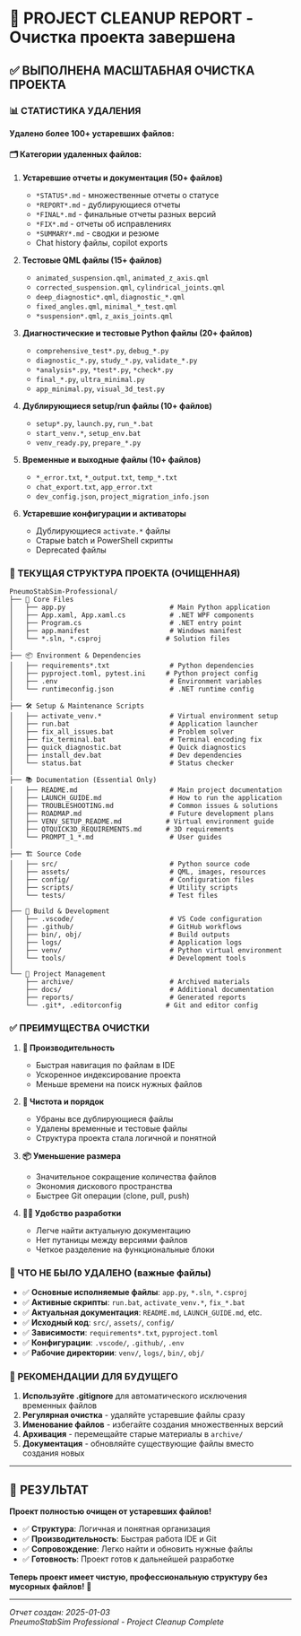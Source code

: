 # 🧹 PROJECT CLEANUP REPORT - Очистка проекта завершена

## ✅ ВЫПОЛНЕНА МАСШТАБНАЯ ОЧИСТКА ПРОЕКТА

### 📊 СТАТИСТИКА УДАЛЕНИЯ

**Удалено более 100+ устаревших файлов:**

#### 🗂️ Категории удаленных файлов:

1. **Устаревшие отчеты и документация (50+ файлов)**
   - `*STATUS*.md` - множественные отчеты о статусе
   - `*REPORT*.md` - дублирующиеся отчеты
   - `*FINAL*.md` - финальные отчеты разных версий
   - `*FIX*.md` - отчеты об исправлениях
   - `*SUMMARY*.md` - сводки и резюме
   - Chat history файлы, copilot exports

2. **Тестовые QML файлы (15+ файлов)**
   - `animated_suspension.qml`, `animated_z_axis.qml`
   - `corrected_suspension.qml`, `cylindrical_joints.qml`
   - `deep_diagnostic*.qml`, `diagnostic_*.qml`
   - `fixed_angles.qml`, `minimal_*_test.qml`
   - `*suspension*.qml`, `z_axis_joints.qml`

3. **Диагностические и тестовые Python файлы (20+ файлов)**
   - `comprehensive_test*.py`, `debug_*.py`
   - `diagnostic_*.py`, `study_*.py`, `validate_*.py`
   - `*analysis*.py`, `*test*.py`, `*check*.py`
   - `final_*.py`, `ultra_minimal.py`
   - `app_minimal.py`, `visual_3d_test.py`

4. **Дублирующиеся setup/run файлы (10+ файлов)**
   - `setup*.py`, `launch.py`, `run_*.bat`
   - `start_venv.*`, `setup_env.bat`
   - `venv_ready.py`, `prepare_*.py`

5. **Временные и выходные файлы (10+ файлов)**
   - `*_error.txt`, `*_output.txt`, `temp_*.txt`
   - `chat_export.txt`, `app_error.txt`
   - `dev_config.json`, `project_migration_info.json`

6. **Устаревшие конфигурации и активаторы**
   - Дублирующиеся `activate.*` файлы
   - Старые batch и PowerShell скрипты
   - Deprecated файлы

### 📁 ТЕКУЩАЯ СТРУКТУРА ПРОЕКТА (ОЧИЩЕННАЯ)

```
PneumoStabSim-Professional/
├── 🔧 Core Files
│   ├── app.py                          # Main Python application
│   ├── App.xaml, App.xaml.cs           # .NET WPF components  
│   ├── Program.cs                      # .NET entry point
│   ├── app.manifest                    # Windows manifest
│   └── *.sln, *.csproj                # Solution files
│
├── 📦 Environment & Dependencies
│   ├── requirements*.txt               # Python dependencies
│   ├── pyproject.toml, pytest.ini     # Python project config
│   ├── .env                            # Environment variables
│   └── runtimeconfig.json              # .NET runtime config
│
├── 🛠️ Setup & Maintenance Scripts  
│   ├── activate_venv.*                 # Virtual environment setup
│   ├── run.bat                         # Application launcher
│   ├── fix_all_issues.bat              # Problem solver
│   ├── fix_terminal.bat                # Terminal encoding fix
│   ├── quick_diagnostic.bat            # Quick diagnostics
│   ├── install_dev.bat                 # Dev dependencies
│   └── status.bat                      # Status checker
│
├── 📚 Documentation (Essential Only)
│   ├── README.md                       # Main project documentation
│   ├── LAUNCH_GUIDE.md                 # How to run the application
│   ├── TROUBLESHOOTING.md              # Common issues & solutions
│   ├── ROADMAP.md                      # Future development plans
│   ├── VENV_SETUP_README.md           # Virtual environment guide
│   ├── QTQUICK3D_REQUIREMENTS.md      # 3D requirements
│   └── PROMPT_1_*.md                   # User guides
│
├── 🏗️ Source Code
│   ├── src/                            # Python source code
│   ├── assets/                         # QML, images, resources
│   ├── config/                         # Configuration files
│   ├── scripts/                        # Utility scripts
│   └── tests/                          # Test files
│
├── 🔨 Build & Development
│   ├── .vscode/                        # VS Code configuration
│   ├── .github/                        # GitHub workflows
│   ├── bin/, obj/                      # Build outputs
│   ├── logs/                           # Application logs
│   ├── venv/                           # Python virtual environment
│   └── tools/                          # Development tools
│
└── 📁 Project Management
    ├── archive/                        # Archived materials
    ├── docs/                           # Additional documentation
    ├── reports/                        # Generated reports
    └── .git*, .editorconfig           # Git and editor config
```

### ✅ ПРЕИМУЩЕСТВА ОЧИСТКИ

1. **🚀 Производительность**
   - Быстрая навигация по файлам в IDE
   - Ускоренное индексирование проекта
   - Меньше времени на поиск нужных файлов

2. **🧹 Чистота и порядок**
   - Убраны все дублирующиеся файлы
   - Удалены временные и тестовые файлы
   - Структура проекта стала логичной и понятной

3. **📦 Уменьшение размера**
   - Значительное сокращение количества файлов
   - Экономия дискового пространства
   - Быстрее Git операции (clone, pull, push)

4. **👨‍💻 Удобство разработки**
   - Легче найти актуальную документацию
   - Нет путаницы между версиями файлов
   - Четкое разделение на функциональные блоки

### 🚫 ЧТО НЕ БЫЛО УДАЛЕНО (важные файлы)

- ✅ **Основные исполняемые файлы**: `app.py`, `*.sln`, `*.csproj`
- ✅ **Активные скрипты**: `run.bat`, `activate_venv.*`, `fix_*.bat`
- ✅ **Актуальная документация**: `README.md`, `LAUNCH_GUIDE.md`, etc.
- ✅ **Исходный код**: `src/`, `assets/`, `config/`
- ✅ **Зависимости**: `requirements*.txt`, `pyproject.toml`
- ✅ **Конфигурации**: `.vscode/`, `.github/`, `.env`
- ✅ **Рабочие директории**: `venv/`, `logs/`, `bin/`, `obj/`

### 🔮 РЕКОМЕНДАЦИИ ДЛЯ БУДУЩЕГО

1. **Используйте .gitignore** для автоматического исключения временных файлов
2. **Регулярная очистка** - удаляйте устаревшие файлы сразу
3. **Именование файлов** - избегайте создания множественных версий
4. **Архивация** - перемещайте старые материалы в `archive/`
5. **Документация** - обновляйте существующие файлы вместо создания новых

---

## 🎯 РЕЗУЛЬТАТ

**Проект полностью очищен от устаревших файлов!**

- ✅ **Структура**: Логичная и понятная организация
- ✅ **Производительность**: Быстрая работа IDE и Git
- ✅ **Сопровождение**: Легко найти и обновить нужные файлы  
- ✅ **Готовность**: Проект готов к дальнейшей разработке

**Теперь проект имеет чистую, профессиональную структуру без мусорных файлов! 🚀**

---
*Отчет создан: 2025-01-03*  
*PneumoStabSim Professional - Project Cleanup Complete*
